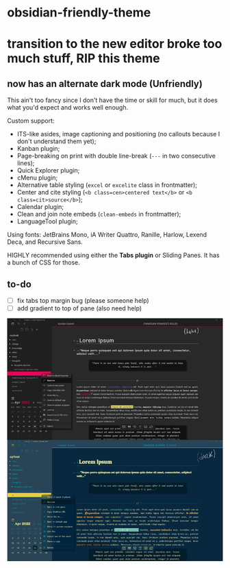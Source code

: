 # obsidian-friendly-theme

# transition to the new editor broke too much stuff, RIP this theme

## now has an alternate dark mode (Unfriendly)

This ain't too fancy since I don't have the time or skill for much, but it does what you'd expect and works well enough.

Custom support:
- ITS-like asides, image captioning and positioning (no callouts because I don't understand them yet);
- Kanban plugin;
- Page-breaking on print with double line-break (`---` in two consecutive lines);
- Quick Explorer plugin;
- cMenu plugin;
- Alternative table styling (`excel` or `excelite` class in frontmatter);
- Center and cite styling (`<b class=cen>centered text</b>` or `<b class=cit>source</b>`);
- Calendar plugin;
- Clean and join note embeds (`clean-embeds` in frontmatter);
- LanguageTool plugin; 

Using fonts: JetBrains Mono, iA Writer Quattro, Ranille, Harlow, Lexend Deca, and Recursive Sans.

HIGHLY recommended using either the **Tabs plugin** or Sliding Panes. It has a bunch of CSS for those.

## to-do
- [ ] fix tabs top margin bug (please someone help)
- [ ] add gradient to top of pane (also need help)

![screenshot.png](https://github.com/firinael/obsidian-friendly-theme/blob/main/screenshot.png)
